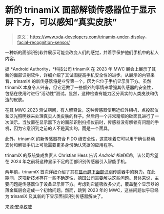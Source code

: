 # 新的 trinamiX 面部解锁传感器位于显示屏下方，可以感知“真实皮肤”

> 原文：<https://www.xda-developers.com/trinamix-under-display-facial-recognition-sensor/>

一种新的面部识别软件展示可能会改变人们的感觉，并着手保护他们手机中的私人内容。

据 *Android Authority，*科技公司 trinamiX 在 2023 年 MWC 展会上展示了其新的面部识别软件，详细介绍了其试图提高手机安全性的进步。从展示的内容来看，trinamiX 的新传感器将是业界第一个，因为它位于手机显示屏下方。虽然 trinamiX 本身令人兴奋，但它还做了一些额外的事情来增强其传感器的安全性，包括在使用时进行“活动性”测试。显然，这种检查有能力区分真实的人类皮肤和伪造的皮肤。

在其 MWC 2023 测试期间，有人解释说，这种传感器使用近红外相机，点投影仪和泛光照明器来处理真实人类皮肤的样子。然后用一个非常精细的硅面具进行了一次演示。当放置在显示器下方的面部识别扫描仪前时，传感器没有解锁有问题的手机，因为它意识到之前的人不是真实的，而是一个面具。

此外，trinamiX 的新传感器符合 FIDO 级安全性，这意味着它可以用于确认移动支付和解锁手机上可能需要更多身份确认凭据的应用程序。

trinamiX 的系统集成负责人 Christian Hess 告诉 *Android 权威机构*，该公司希望在 2024 年之前将这种显示不足的面部识别传感器引入智能手机。

两年前，trinamiX 首次详细介绍了其在[显示屏下面部识别](https://www.xda-developers.com/trinamix-under-display-facial-recognition/)传感器中的努力。在此期间，这项新技术存在一些不确定性，德国公司需要解决这些问题。具体来说，主要问题是传感器位于设备显示屏下方。考虑到它能吸收多少光，覆盖整个显示器的薄金属层会造成一个初始问题。然而，跳到 2023 年的 MWC，这些问题似乎已经为 trinamiX 及其新的下显示面部识别传感器解决了。

来源:[安卓权威](https://www.androidauthority.com/trinamix-under-display-face-unlock-3290701/)